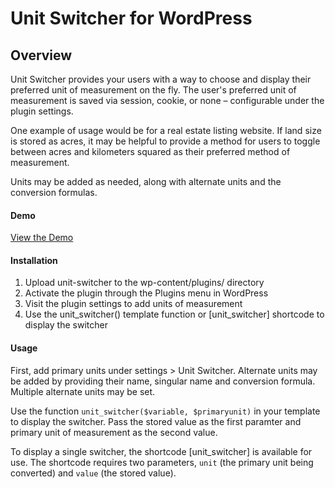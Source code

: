 # Unit Switcher for WordPress


## Overview

Unit Switcher provides your users with a way to choose and display their preferred unit of measurement on the fly. The user's preferred unit of measurement is saved via session, cookie, or none – configurable under the plugin settings. 

One example of usage would be for a real estate listing website. If land size is stored as acres, it may be helpful to provide a method for users to toggle between acres and kilometers squared as their preferred method of measurement.

Units may be added as needed, along with alternate units and the conversion formulas.


#### Demo 
[View the Demo](http://unitswitcher.com)


#### Installation 
1. Upload unit-switcher to the wp-content/plugins/ directory
2. Activate the plugin through the Plugins menu in WordPress
3. Visit the plugin settings to add units of measurement
4. Use the unit_switcher() template function or [unit_switcher] shortcode to display the switcher


#### Usage
First, add primary units under settings > Unit Switcher. Alternate units may be added by providing their name, singular name and conversion formula. Multiple alternate units may be set.

Use the function `unit_switcher($variable, $primaryunit)` in your template to display the switcher. Pass the stored value as the first paramter and primary unit of measurement as the second value.

To display a single switcher, the shortcode [unit_switcher] is available for use. The shortcode requires two parameters, `unit` (the primary unit being converted) and `value` (the stored value).
